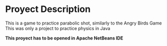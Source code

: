 # Proyect Description

This is a game to practice parabolic shot, similarly to the Angry Birds Game
This was only a project to practice physics in Java

**This proyect has to be opened in Apache NetBeans IDE**


